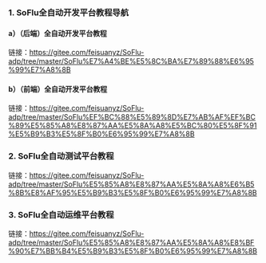 ### 1. SoFlu全自动开发平台教程导航

#### a）（后端）全自动开发平台教程

链接：https://gitee.com/feisuanyz/SoFlu-adp/tree/master/SoFlu%E7%A4%BE%E5%8C%BA%E7%89%88%E6%95%99%E7%A8%8B

#### b）（前端）全自动开发平台教程

链接：https://gitee.com/feisuanyz/SoFlu-adp/tree/master/SoFlu%EF%BC%88%E5%89%8D%E7%AB%AF%EF%BC%89%E5%85%A8%E8%87%AA%E5%8A%A8%E5%BC%80%E5%8F%91%E5%B9%B3%E5%8F%B0%E6%95%99%E7%A8%8B

### 2. SoFlu全自动测试平台教程

链接：https://gitee.com/feisuanyz/SoFlu-adp/tree/master/SoFlu%E5%85%A8%E8%87%AA%E5%8A%A8%E6%B5%8B%E8%AF%95%E5%B9%B3%E5%8F%B0%E6%95%99%E7%A8%8B

### 3. SoFlu全自动运维平台教程

链接：https://gitee.com/feisuanyz/SoFlu-adp/tree/master/SoFlu%E5%85%A8%E8%87%AA%E5%8A%A8%E8%BF%90%E7%BB%B4%E5%B9%B3%E5%8F%B0%E6%95%99%E7%A8%8B
